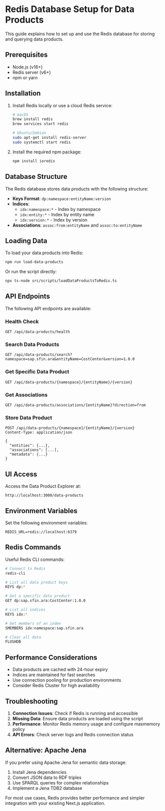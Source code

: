 # Redis Database Setup for Data Products

This guide explains how to set up and use the Redis database for storing and querying data products.

## Prerequisites

- Node.js (v16+)
- Redis server (v6+)
- npm or yarn

## Installation

1. Install Redis locally or use a cloud Redis service:
   ```bash
   # macOS
   brew install redis
   brew services start redis

   # Ubuntu/Debian
   sudo apt-get install redis-server
   sudo systemctl start redis
   ```

2. Install the required npm package:
   ```bash
   npm install ioredis
   ```

## Database Structure

The Redis database stores data products with the following structure:

- **Keys Format**: `dp:namespace:entityName:version`
- **Indices**:
  - `idx:namespace:*` - Index by namespace
  - `idx:entity:*` - Index by entity name
  - `idx:version:*` - Index by version
- **Associations**: `assoc:from:entityName` and `assoc:to:entityName`

## Loading Data

To load your data products into Redis:

```bash
npm run load-data-products
```

Or run the script directly:

```bash
npx ts-node src/scripts/loadDataProductsToRedis.ts
```

## API Endpoints

The following API endpoints are available:

### Health Check
```
GET /api/data-products/health
```

### Search Data Products
```
GET /api/data-products/search?namespace=sap.sfin.ara&entityName=CostCenter&version=1.0.0
```

### Get Specific Data Product
```
GET /api/data-products/{namespace}/{entityName}/{version}
```

### Get Associations
```
GET /api/data-products/associations/{entityName}?direction=from
```

### Store Data Product
```
POST /api/data-products/{namespace}/{entityName}/{version}
Content-Type: application/json

{
  "entities": {...},
  "associations": [...],
  "metadata": {...}
}
```

## UI Access

Access the Data Product Explorer at:
```
http://localhost:3000/data-products
```

## Environment Variables

Set the following environment variables:

```env
REDIS_URL=redis://localhost:6379
```

## Redis Commands

Useful Redis CLI commands:

```bash
# Connect to Redis
redis-cli

# List all data product keys
KEYS dp:*

# Get a specific data product
GET dp:sap.sfin.ara:CostCenter:1.0.0

# List all indices
KEYS idx:*

# Get members of an index
SMEMBERS idx:namespace:sap.sfin.ara

# Clear all data
FLUSHDB
```

## Performance Considerations

- Data products are cached with 24-hour expiry
- Indices are maintained for fast searches
- Use connection pooling for production environments
- Consider Redis Cluster for high availability

## Troubleshooting

1. **Connection Issues**: Check if Redis is running and accessible
2. **Missing Data**: Ensure data products are loaded using the script
3. **Performance**: Monitor Redis memory usage and configure maxmemory policy
4. **API Errors**: Check server logs and Redis connection status

## Alternative: Apache Jena

If you prefer using Apache Jena for semantic data storage:

1. Install Jena dependencies
2. Convert JSON data to RDF triples
3. Use SPARQL queries for complex relationships
4. Implement a Jena TDB2 database

For most use cases, Redis provides better performance and simpler integration with your existing Next.js application.